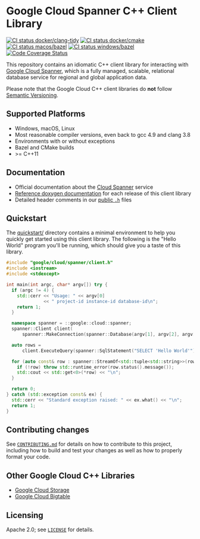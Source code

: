 # Google Cloud Spanner C++ Client Library

<!-- This file is automatically generated by ci/test-readme/generate-readme.sh -->

[![CI status docker/clang-tidy][docker/clang-tidy-shield]][docker/clang-tidy-link]
[![CI status docker/cmake][docker/cmake-shield]][docker/cmake-link]
[![CI status macos/bazel][macos/bazel-shield]][macos/bazel-link]
[![CI status windows/bazel][windows/bazel-shield]][windows/bazel-link]
[![Code Coverage Status][codecov-io-badge]][codecov-io-link]

[docker/clang-tidy-link]: https://storage.googleapis.com/cloud-cpp-kokoro-status/spanner/docker/clang-tidy-link.html
[docker/clang-tidy-shield]: https://storage.googleapis.com/cloud-cpp-kokoro-status/spanner/docker/clang-tidy.svg
[docker/cmake-link]: https://storage.googleapis.com/cloud-cpp-kokoro-status/spanner/docker/cmake-link.html
[docker/cmake-shield]: https://storage.googleapis.com/cloud-cpp-kokoro-status/spanner/docker/cmake.svg
[macos/bazel-link]: https://storage.googleapis.com/cloud-cpp-kokoro-status/spanner/macos/bazel-link.html
[macos/bazel-shield]: https://storage.googleapis.com/cloud-cpp-kokoro-status/spanner/macos/bazel.svg
[windows/bazel-shield]: https://storage.googleapis.com/cloud-cpp-kokoro-status/spanner-windows-bazel.svg
[windows/bazel-link]:   https://storage.googleapis.com/cloud-cpp-kokoro-status/spanner-windows-bazel-link.html
[codecov-io-badge]: https://codecov.io/gh/googleapis/google-cloud-cpp-spanner/branch/master/graph/badge.svg
[codecov-io-link]: https://codecov.io/gh/googleapis/google-cloud-cpp-spanner

This repository contains an idiomatic C++ client library for interacting with
[Google Cloud Spanner](https://cloud.google.com/spanner/), which is a fully
managed, scalable, relational database service for regional and global
application data.

Please note that the Google Cloud C++ client libraries do **not** follow
[Semantic Versioning](http://semver.org/).

## Supported Platforms

* Windows, macOS, Linux
* Most reasonable compiler versions, even back to gcc 4.9 and clang 3.8
* Environments with or without exceptions
* Bazel and CMake builds
* \>= C++11

## Documentation

* Official documentation about the [Cloud Spanner][cloud-spanner-docs] service
* [Reference doxygen documentation][doxygen-link] for each release of this client library
* Detailed header comments in our [public `.h`][source-link] files

[doxygen-link]: https://googleapis.dev/cpp/google-cloud-spanner/latest/
[cloud-spanner-docs]: https://cloud.google.com/spanner/docs/
[source-link]: https://github.com/googleapis/google-cloud-cpp-spanner/tree/master/google/cloud/spanner

## Quickstart

The [quickstart/][quickstart-link] directory contains a minimal environment to
help you quickly get started using this client library. The following is the
"Hello World" program you'll be running, which should give you a taste of this
library.

[quickstart-link]: https://github.com/devjgm/google-cloud-cpp-spanner/tree/new-readme/quickstart

```cc
#include "google/cloud/spanner/client.h"
#include <iostream>
#include <stdexcept>

int main(int argc, char* argv[]) try {
  if (argc != 4) {
    std::cerr << "Usage: " << argv[0]
              << " project-id instance-id database-id\n";
    return 1;
  }

  namespace spanner = ::google::cloud::spanner;
  spanner::Client client(
      spanner::MakeConnection(spanner::Database(argv[1], argv[2], argv[3])));

  auto rows =
      client.ExecuteQuery(spanner::SqlStatement("SELECT 'Hello World'"));

  for (auto const& row : spanner::StreamOf<std::tuple<std::string>>(rows)) {
    if (!row) throw std::runtime_error(row.status().message());
    std::cout << std::get<0>(*row) << "\n";
  }

  return 0;
} catch (std::exception const& ex) {
  std::cerr << "Standard exception raised: " << ex.what() << "\n";
  return 1;
}
````

## Contributing changes

See [`CONTRIBUTING.md`](CONTRIBUTING.md) for details on how to contribute to
this project, including how to build and test your changes as well as how to
properly format your code.

## Other Google Cloud C++ Libraries

* [Google Cloud Storage][gcs-link]
* [Google Cloud Bigtable][bigtable-link]

[gcs-link]: https://github.com/googleapis/google-cloud-cpp
[bigtable-link]: https://github.com/googleapis/google-cloud-cpp

## Licensing

Apache 2.0; see [`LICENSE`](LICENSE) for details.

